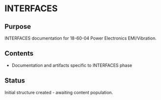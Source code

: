 # INTERFACES

## Purpose
INTERFACES documentation for 18-60-04 Power Electronics EMI/Vibration.

## Contents
- Documentation and artifacts specific to INTERFACES phase

## Status
Initial structure created - awaiting content population.
